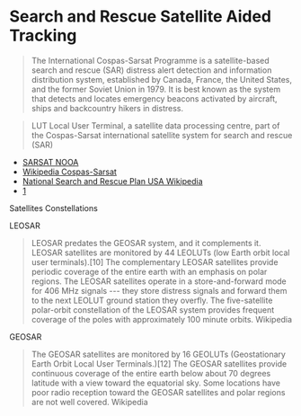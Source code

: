 # Search and Rescue Satellite Aided Tracking

> The International Cospas-Sarsat Programme is a satellite-based search and rescue (SAR) distress alert detection and information distribution system, established by Canada, France, the United States, and the former Soviet Union in 1979. It is best known as the system that detects and locates emergency beacons activated by aircraft, ships and backcountry hikers in distress.

> LUT Local User Terminal, a satellite data processing centre, part of the Cospas-Sarsat international satellite system for search and rescue (SAR)

- [SARSAT NOOA](http://www.sarsat.noaa.gov/)
- [Wikipedia Cospas-Sarsat](https://en.wikipedia.org/wiki/International_Cospas-Sarsat_Programme)
- [National Search and Rescue Plan USA Wikipedia](https://en.wikipedia.org/wiki/National_Search_and_Rescue_Plan)
- [1](https://en.wikipedia.org/wiki/Emergency_position-indicating_radiobeacon_station)

Satellites Constellations

LEOSAR

> LEOSAR predates the GEOSAR system, and it complements it. LEOSAR satellites are monitored by 44 LEOLUTs (low Earth orbit local user terminals).[10] The complementary LEOSAR satellites provide periodic coverage of the entire earth with an emphasis on polar regions. The LEOSAR satellites operate in a store-and-forward mode for 406 MHz signals --- they store distress signals and forward them to the next LEOLUT ground station they overfly. The five-satellite polar-orbit constellation of the LEOSAR system provides frequent coverage of the poles with approximately 100 minute orbits. Wikipedia

GEOSAR

> The GEOSAR satellites are monitored by 16 GEOLUTs (Geostationary Earth Orbit Local User Terminals.)[12] The GEOSAR satellites provide continuous coverage of the entire earth below about 70 degrees latitude with a view toward the equatorial sky. Some locations have poor radio reception toward the GEOSAR satellites and polar regions are not well covered. Wikipedia